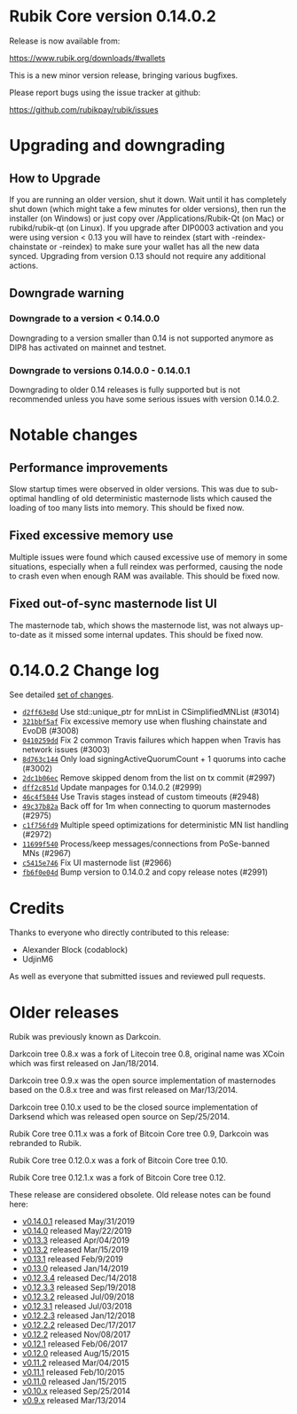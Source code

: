 Rubik Core version 0.14.0.2
==========================

Release is now available from:

  <https://www.rubik.org/downloads/#wallets>

This is a new minor version release, bringing various bugfixes.

Please report bugs using the issue tracker at github:

  <https://github.com/rubikpay/rubik/issues>


Upgrading and downgrading
=========================

How to Upgrade
--------------

If you are running an older version, shut it down. Wait until it has completely
shut down (which might take a few minutes for older versions), then run the
installer (on Windows) or just copy over /Applications/Rubik-Qt (on Mac) or
rubikd/rubik-qt (on Linux). If you upgrade after DIP0003 activation and you were
using version < 0.13 you will have to reindex (start with -reindex-chainstate
or -reindex) to make sure your wallet has all the new data synced. Upgrading from
version 0.13 should not require any additional actions.

Downgrade warning
-----------------

### Downgrade to a version < 0.14.0.0

Downgrading to a version smaller than 0.14 is not supported anymore as DIP8 has
activated on mainnet and testnet.

### Downgrade to versions 0.14.0.0 - 0.14.0.1

Downgrading to older 0.14 releases is fully supported but is not
recommended unless you have some serious issues with version 0.14.0.2.

Notable changes
===============

Performance improvements
------------------------
Slow startup times were observed in older versions. This was due to sub-optimal handling of old
deterministic masternode lists which caused the loading of too many lists into memory. This should be
fixed now.

Fixed excessive memory use
--------------------------
Multiple issues were found which caused excessive use of memory in some situations, especially when
a full reindex was performed, causing the node to crash even when enough RAM was available. This should
be fixed now.

Fixed out-of-sync masternode list UI
------------------------------------
The masternode tab, which shows the masternode list, was not always up-to-date as it missed some internal
updates. This should be fixed now.

0.14.0.2 Change log
===================

See detailed [set of changes](https://github.com/rubikpay/rubik/compare/v0.14.0.1...rubikpay:v0.14.0.2).

- [`d2ff63e8d`](https://github.com/rubikpay/rubik/commit/d2ff63e8d) Use std::unique_ptr for mnList in CSimplifiedMNList (#3014)
- [`321bbf5af`](https://github.com/rubikpay/rubik/commit/321bbf5af) Fix excessive memory use when flushing chainstate and EvoDB (#3008)
- [`0410259dd`](https://github.com/rubikpay/rubik/commit/0410259dd) Fix 2 common Travis failures which happen when Travis has network issues (#3003)
- [`8d763c144`](https://github.com/rubikpay/rubik/commit/8d763c144) Only load signingActiveQuorumCount + 1 quorums into cache (#3002)
- [`2dc1b06ec`](https://github.com/rubikpay/rubik/commit/2dc1b06ec) Remove skipped denom from the list on tx commit (#2997)
- [`dff2c851d`](https://github.com/rubikpay/rubik/commit/dff2c851d) Update manpages for 0.14.0.2 (#2999)
- [`46c4f5844`](https://github.com/rubikpay/rubik/commit/46c4f5844) Use Travis stages instead of custom timeouts (#2948)
- [`49c37b82a`](https://github.com/rubikpay/rubik/commit/49c37b82a) Back off for 1m when connecting to quorum masternodes (#2975)
- [`c1f756fd9`](https://github.com/rubikpay/rubik/commit/c1f756fd9) Multiple speed optimizations for deterministic MN list handling (#2972)
- [`11699f540`](https://github.com/rubikpay/rubik/commit/11699f540) Process/keep messages/connections from PoSe-banned MNs (#2967)
- [`c5415e746`](https://github.com/rubikpay/rubik/commit/c5415e746) Fix UI masternode list (#2966)
- [`fb6f0e04d`](https://github.com/rubikpay/rubik/commit/fb6f0e04d) Bump version to 0.14.0.2 and copy release notes (#2991)

Credits
=======

Thanks to everyone who directly contributed to this release:

- Alexander Block (codablock)
- UdjinM6

As well as everyone that submitted issues and reviewed pull requests.

Older releases
==============

Rubik was previously known as Darkcoin.

Darkcoin tree 0.8.x was a fork of Litecoin tree 0.8, original name was XCoin
which was first released on Jan/18/2014.

Darkcoin tree 0.9.x was the open source implementation of masternodes based on
the 0.8.x tree and was first released on Mar/13/2014.

Darkcoin tree 0.10.x used to be the closed source implementation of Darksend
which was released open source on Sep/25/2014.

Rubik Core tree 0.11.x was a fork of Bitcoin Core tree 0.9,
Darkcoin was rebranded to Rubik.

Rubik Core tree 0.12.0.x was a fork of Bitcoin Core tree 0.10.

Rubik Core tree 0.12.1.x was a fork of Bitcoin Core tree 0.12.

These release are considered obsolete. Old release notes can be found here:

- [v0.14.0.1](https://github.com/rubikpay/rubik/blob/master/doc/release-notes/rubik/release-notes-0.14.0.1.md) released May/31/2019
- [v0.14.0](https://github.com/rubikpay/rubik/blob/master/doc/release-notes/rubik/release-notes-0.14.0.md) released May/22/2019
- [v0.13.3](https://github.com/rubikpay/rubik/blob/master/doc/release-notes/rubik/release-notes-0.13.3.md) released Apr/04/2019
- [v0.13.2](https://github.com/rubikpay/rubik/blob/master/doc/release-notes/rubik/release-notes-0.13.2.md) released Mar/15/2019
- [v0.13.1](https://github.com/rubikpay/rubik/blob/master/doc/release-notes/rubik/release-notes-0.13.1.md) released Feb/9/2019
- [v0.13.0](https://github.com/rubikpay/rubik/blob/master/doc/release-notes/rubik/release-notes-0.13.0.md) released Jan/14/2019
- [v0.12.3.4](https://github.com/rubikpay/rubik/blob/master/doc/release-notes/rubik/release-notes-0.12.3.4.md) released Dec/14/2018
- [v0.12.3.3](https://github.com/rubikpay/rubik/blob/master/doc/release-notes/rubik/release-notes-0.12.3.3.md) released Sep/19/2018
- [v0.12.3.2](https://github.com/rubikpay/rubik/blob/master/doc/release-notes/rubik/release-notes-0.12.3.2.md) released Jul/09/2018
- [v0.12.3.1](https://github.com/rubikpay/rubik/blob/master/doc/release-notes/rubik/release-notes-0.12.3.1.md) released Jul/03/2018
- [v0.12.2.3](https://github.com/rubikpay/rubik/blob/master/doc/release-notes/rubik/release-notes-0.12.2.3.md) released Jan/12/2018
- [v0.12.2.2](https://github.com/rubikpay/rubik/blob/master/doc/release-notes/rubik/release-notes-0.12.2.2.md) released Dec/17/2017
- [v0.12.2](https://github.com/rubikpay/rubik/blob/master/doc/release-notes/rubik/release-notes-0.12.2.md) released Nov/08/2017
- [v0.12.1](https://github.com/rubikpay/rubik/blob/master/doc/release-notes/rubik/release-notes-0.12.1.md) released Feb/06/2017
- [v0.12.0](https://github.com/rubikpay/rubik/blob/master/doc/release-notes/rubik/release-notes-0.12.0.md) released Aug/15/2015
- [v0.11.2](https://github.com/rubikpay/rubik/blob/master/doc/release-notes/rubik/release-notes-0.11.2.md) released Mar/04/2015
- [v0.11.1](https://github.com/rubikpay/rubik/blob/master/doc/release-notes/rubik/release-notes-0.11.1.md) released Feb/10/2015
- [v0.11.0](https://github.com/rubikpay/rubik/blob/master/doc/release-notes/rubik/release-notes-0.11.0.md) released Jan/15/2015
- [v0.10.x](https://github.com/rubikpay/rubik/blob/master/doc/release-notes/rubik/release-notes-0.10.0.md) released Sep/25/2014
- [v0.9.x](https://github.com/rubikpay/rubik/blob/master/doc/release-notes/rubik/release-notes-0.9.0.md) released Mar/13/2014

